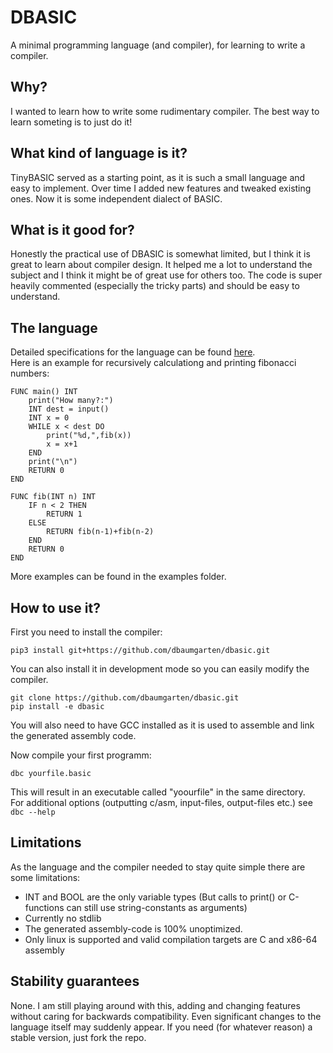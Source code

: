 # DBASIC
A minimal programming language (and compiler), for learning to write a compiler.

## Why?
I wanted to learn how to write some rudimentary compiler. The best way to learn someting is to just do it! 

## What kind of language is it?
TinyBASIC served as a starting point, as it is such a small language and easy to implement. Over time I added new features and tweaked existing ones. Now it is some independent dialect of BASIC.

## What is it good for?
Honestly the practical use of DBASIC is somewhat limited, but I think it is great to learn about compiler design. It helped me a lot to understand the subject and I think it might be of great use for others too.
The code is super heavily commented (especially the tricky parts) and should be easy to understand.

## The language
Detailed specifications for the language can be found [here](docs/language.md).  
Here is an example for recursively calculationg and printing fibonacci numbers:
```
FUNC main() INT
    print("How many?:")
    INT dest = input()
    INT x = 0
    WHILE x < dest DO
        print("%d,",fib(x))
        x = x+1
    END
    print("\n")
    RETURN 0
END

FUNC fib(INT n) INT
    IF n < 2 THEN
        RETURN 1
    ELSE
        RETURN fib(n-1)+fib(n-2)
    END
    RETURN 0
END
```
More examples can be found in the examples folder.

## How to use it?
First you need to install the compiler:  
```
pip3 install git+https://github.com/dbaumgarten/dbasic.git
```  

You can also install it in development mode so you can easily modify the compiler. 

```
git clone https://github.com/dbaumgarten/dbasic.git
pip install -e dbasic
```  

You will also need to have GCC installed as it is used to assemble and link the generated assembly code.


Now compile your first programm:  
```
dbc yourfile.basic
```
This will result in an executable called "yoourfile" in the same directory.  
For additional options (outputting c/asm, input-files, output-files etc.) see ```dbc --help```

## Limitations
As the language and the compiler needed to stay quite simple there are some limitations:
- INT and BOOL are the only variable types (But calls to print() or C-functions can still use string-constants as arguments)
- Currently no stdlib
- The generated assembly-code is 100% unoptimized.
- Only linux is supported and valid compilation targets are C and x86-64 assembly

## Stability guarantees
None. 
I am still playing around with this, adding and changing features without caring for backwards compatibility.
Even significant changes to the language itself may suddenly appear.
If you need (for whatever reason) a stable version, just fork the repo.

